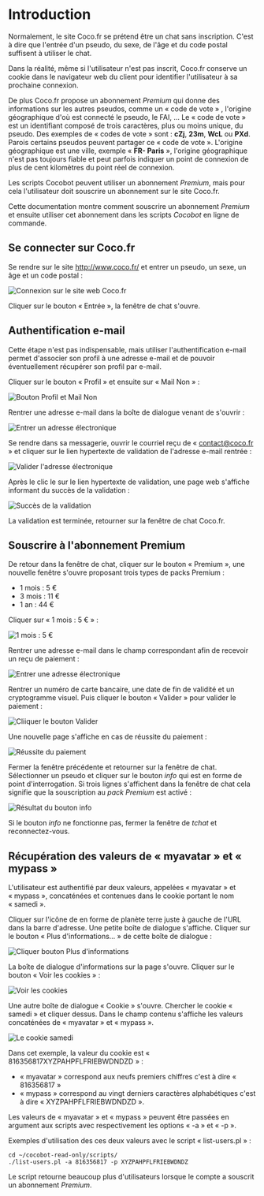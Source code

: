 # Introduction #

Normalement, le site Coco.fr se prétend être un chat sans inscription. C'est à dire que l'entrée d'un pseudo, du sexe, de l'âge et du code postal suffisent à utiliser le chat.

Dans la réalité, même si l'utilisateur n'est pas inscrit, Coco.fr conserve un cookie dans le navigateur web du client pour identifier l'utilisateur à sa prochaine connexion.

De plus Coco.fr propose un abonnement _Premium_ qui donne des informations sur les autres pseudos, comme un « code de vote » , l'origine géographique d'où est connecté le pseudo, le FAI, ... Le « code de vote » est un identifiant composé de trois caractères, plus ou moins unique, du pseudo. Des exemples de « codes de vote » sont : **cZj**, **23m**, **WcL** ou **PXd**. Parois certains pseudos peuvent partager ce « code de vote ». L'origine géographique est une ville, exemple « **FR- Paris** », l'origine géographique n'est pas toujours fiable et peut parfois indiquer un point de connexion de plus de cent kilomètres du point réel de connexion.

Les scripts Cocobot peuvent utiliser un abonnement _Premium_, mais pour cela l'utilisateur doit souscrire un abonnement sur le site Coco.fr.

Cette documentation montre comment souscrire un abonnement _Premium_ et ensuite utiliser cet abonnement dans les scripts _Cocobot_ en ligne de commande.

## Se connecter sur Coco.fr ##

Se rendre sur le site http://www.coco.fr/ et entrer un pseudo, un sexe, un âge et un code postal :

![Connexion sur le site web Coco.fr](images/coco-subscribe/coco-login.png)

Cliquer sur le bouton « Entrée », la fenêtre de chat s'ouvre.

## Authentification e-mail ##

Cette étape n'est pas indispensable, mais utiliser l'authentification e-mail permet d'associer son profil à une adresse e-mail et de pouvoir éventuellement récupérer son profil par e-mail.

Cliquer sur le bouton « Profil » et ensuite sur « Mail Non » :

![Bouton Profil et Mail Non](images/coco-subscribe/coco-profil.png)

Rentrer une adresse e-mail dans la boîte de dialogue venant de s'ouvrir :

![Entrer un adresse électronique](images/coco-subscribe/coco-e-mail-input.png)

Se rendre dans sa messagerie, ouvrir le courriel reçu de « contact@coco.fr » et cliquer sur le lien hypertexte de validation de l'adresse e-mail rentrée :

![Valider l'adresse électronique](images/coco-subscribe/coco-gmail.png)

Après le clic le sur le lien hypertexte de validation, une page web s'affiche informant du succès de la validation :

![Succès de la validation](images/coco-subscribe/coco-success-verification.png)

La validation est terminée, retourner sur la fenêtre de chat Coco.fr.

## Souscrire à l'abonnement Premium ##

De retour dans la fenêtre de chat, cliquer sur le bouton « Premium », une nouvelle fenêtre s'ouvre proposant trois types de packs Premium :
  * 1 mois : 5 €
  * 3 mois : 11 €
  * 1 an : 44 €

Cliquer sur « 1 mois : 5 € » :

![1 mois : 5 €](images/coco-subscribe/coco-pack-premium.png)

Rentrer une adresse e-mail dans le champ correspondant afin de recevoir un reçu de paiement :

![Entrer une adresse électronique](images/coco-subscribe/coco-input-confirmation-email.png)

Rentrer un numéro de carte bancaire, une date de fin de validité et un cryptogramme visuel. Puis cliquer le bouton « Valider » pour valider le paiement :

![Cliiquer le bouton Valider](images/coco-subscribe/coco-payment.png)

Une nouvelle page s'affiche en cas de réussite du paiement :

![Réussite du paiement](images/coco-subscribe/coco-payment-success.png)

Fermer la fenêtre précédente et retourner sur la fenêtre de chat. Sélectionner un pseudo et cliquer sur le bouton _info_ qui est en forme de point d'interrogation. Si trois lignes s'affichent dans la fenêtre de chat cela signifie que la souscription au _pack Premium_ est activé :

![Résultat du bouton info](images/coco-subscribe/coco-info.png)

Si le bouton _info_ ne fonctionne pas, fermer la fenêtre de _tchat_ et reconnectez-vous.

## Récupération des valeurs de « myavatar »  et « mypass » ##

L'utilisateur est authentifié par deux valeurs, appelées « myavatar »  et « mypass », concaténées et contenues dans le cookie portant le nom « samedi ».

Cliquer sur l'icône de en forme de planète terre juste à gauche de l'URL dans la barre d'adresse. Une petite boîte de dialogue s'affiche. Cliquer sur le bouton « Plus d'informations... » de cette boîte de dialogue :

![Cliquer bouton Plus d'informations](images/coco-subscribe/coco-more-info.png)

La boîte de dialogue d'informations sur la page s'ouvre. Cliquer sur le bouton « Voir les cookies » :

![Voir les cookies](images/coco-subscribe/coco-view-cookies.png)

Une autre boîte de dialogue « Cookie » s'ouvre. Chercher le cookie « samedi » et cliquer dessus. Dans le champ contenu s'affiche les valeurs concaténées de  « myavatar »  et « mypass ».

![Le cookie samedi](images/coco-subscribe/coco-samedi-cookie.png)

Dans cet exemple, la valeur du cookie est « 816356817XYZPAHPFLFRIEBWDNDZD » :
  * « myavatar » correspond aux neufs premiers chiffres c'est à dire « 816356817 »
  * « mypass » correspond au vingt derniers caractères alphabétiques c'est à dire « XYZPAHPFLFRIEBWDNDZD ».


Les valeurs de « myavatar »  et « mypass »  peuvent être passées en argument aux scripts avec respectivement les options « -a » et « -p ».

Exemples d'utilisation des ces deux valeurs avec le script « list-users.pl » :

```
cd ~/cocobot-read-only/scripts/
./list-users.pl -a 816356817 -p XYZPAHPFLFRIEBWDNDZ
```


Le script retourne beaucoup plus d'utilisateurs lorsque le compte a souscrit un abonnement _Premium_.
